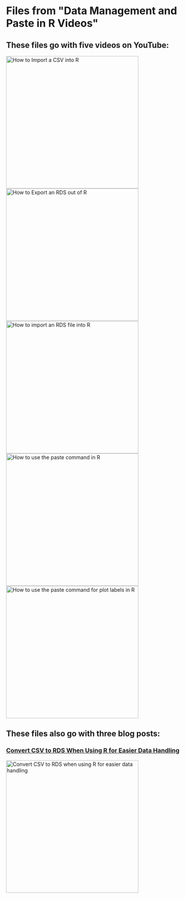 # Files from "Data Management and Paste in R Videos"
##  These files go with five videos on YouTube:

<a href="https://youtu.be/IVQr4WUo2N4" target="_blank">
  <img width="360"  border="0" align="center"  src="https://dethwench.com/wp-content/uploads/2022/10/Read-CSV-into-R-YouTube-Cover.jpg" alt="How to Import a CSV into R">
</a>

<a href="https://youtu.be/dCD3kEZq6Gw" target="_blank">
  <img width="360"  border="0" align="center"  src="https://dethwench.com/wp-content/uploads/2022/10/Export-as-RDS-YouTube-Cover.jpg" alt="How to Export an RDS out of R">
</a>

<a href="https://youtu.be/F7L5G6GE-Gc" target="_blank">
  <img width="360"  border="0" align="center"  src="https://dethwench.com/wp-content/uploads/2022/10/Read-in-RDS-Youtube-Cover.jpg" alt="How to import an RDS file into R">
</a>

<a href="https://youtu.be/cARe1zpEW64" target="_blank">
  <img width="360"  border="0" align="center"  src="https://dethwench.com/wp-content/uploads/2022/10/Basic-Paste-YouTube-Cover.jpg" alt="How to use the paste command in R">
</a>

<a href="https://youtu.be/kV4TXLb_jQ0" target="_blank">
  <img width="360"  border="0" align="center"  src="https://dethwench.com/wp-content/uploads/2022/10/Complex-Paste-Video-Cover_External.jpg" alt="How to use the paste command for plot labels in R">
</a>

##  These files also go with three blog posts:
### [Convert CSV to RDS When Using R for Easier Data Handling](https://dethwench.com/convert-csv-to-rds-in-r-for-easier-import-export/)

<a href="https://dethwench.com/convert-csv-to-rds-in-r-for-easier-import-export/" target="_blank">
  <img width="360"  border="0" align="center"  src="https://dethwench.com/wp-content/uploads/2022/03/Convert-CSV-to-RDS-for-improved-efficiency-in-RGUI_banner.jpg" alt="Convert CSV to RDS when using R for easier data handling">
</a>




